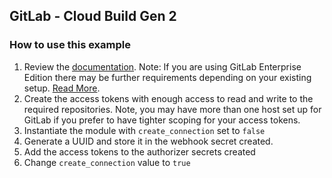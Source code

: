 ## GitLab - Cloud Build Gen 2
### How to use this example
1. Review the [documentation](https://cloud.google.com/build/docs/automating-builds/gitlab/connect-host-gitlab).
Note: If you are using GitLab Enterprise Edition there may be further requirements depending on your existing setup. [Read More](https://cloud.google.com/build/docs/automating-builds/gitlab/connect-host-gitlab-enterprise-edition).
2. Create the access tokens with enough access to read and write to the required repositories. Note, you may have more than one host set up for GitLab if you prefer to have tighter scoping for your access tokens.
3. Instantiate the module with `create_connection` set to `false`
4. Generate a UUID and store it in the webhook secret created.
5. Add the access tokens to the authorizer secrets created
6. Change `create_connection` value to `true`